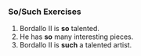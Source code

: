 ### So/Such Exercises

1. Bordallo II is **so** talented.
2. He has **so** many interesting pieces.
3. Bordallo II is **such** a talented artist.
